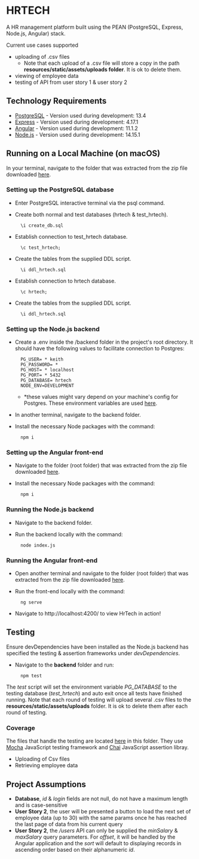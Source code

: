 # HRTECH

A HR management platform built using the PEAN (PostgreSQL, Express, Node.js, Angular) stack.

Current use cases supported
 - uploading of .csv files
    - Note that each upload of a .csv file will store a copy in the path  **resources/static/assets/uploads folder**. It is ok to delete them.
 - viewing of employee data
 - testing of API from user story 1 & user story 2
 
## Technology Requirements
- [PostgreSQL] - Version used during development: 13.4
- [Express] - Version used during development: 4.17.1
- [Angular] - Version used during development: 11.1.2
- [Node.js] - Version used during development: 14.15.1
 
 
## Running on a Local Machine (on macOS)
In your terminal, navigate to the folder that was extracted from the zip file downloaded [here](https://github.com/keithlim/hrtech).

### Setting up the PostgreSQL database
- Enter PostgreSQL interactive terminal via the psql command.
- Create both normal and test databases (hrtech & test_hrtech).
                                
        \i create_db.sql

- Establish connection to test_hrtech database.

        \c test_hrtech;
        
- Create the tables from the supplied DDL script.
        
        \i ddl_hrtech.sql

- Establish connection to hrtech database.

        \c hrtech;
- Create the tables from the supplied DDL script.
        
        \i ddl_hrtech.sql

### Setting up the Node.js backend
- Create a .env inside the /backend folder in the project's root directory. It should have the following values to facilitate connection to Postgres:

        PG_USER= * keith 
        PG_PASSWORD= *
        PG_HOST= * localhost 
        PG_PORT= * 5432 
        PG_DATABASE= hrtech
        NODE_ENV=DEVELOPMENT
    - *these values might vary depend on your machine's config for Postgres. These environment variables are used [here](https://github.com/keithlim/hrtech/blob/master/backend/src/db/pg-util.js).

- In another terminal, navigate to the backend folder.

- Install the necessary Node packages with the command:

        npm i
        
### Setting up the Angular front-end
- Navigate to the folder (root folder) that was extracted from the zip file downloaded [here](https://github.com/keithlim/hrtech).

- Install the necessary Node packages with the command:

        npm i
        
### Running the Node.js backend
- Navigate to the backend folder.

- Run the backend locally with the command:

        node index.js
        
### Running the Angular front-end
- Open another terminal and navigate to the folder (root folder) that was extracted from the zip file downloaded [here](https://github.com/keithlim/hrtech).

- Run the front-end locally with the command:

        ng serve

- Navigate to http://localhost:4200/ to view HrTech in action!

## Testing
Ensure devDependencies have been installed as the Node.js backend has specified the testing & assertion frameworks under *devDependencies*.
- Navigate to the **backend** folder and run:

        npm test

The *test* script will set the environment variable *PG_DATABASE* to the testing database (*test_hrtech*) and auto exit once all tests have finished running. Note that each round of testing will upload several .csv files to the **resources/static/assets/uploads** folder. It is ok to delete them after each round of testing.

### Coverage
The files that handle the testing are located [here](https://github.com/keithlim/hrtech/tree/master/backend/test) in this folder. They use [Mocha] JavaScript testing framework and [Chai] JavaScript assertion libray.

- Uploading of Csv files
- Retrieving employee data

## Project Assumptions
- **Database**, *id* & *login* fields are not null, do not have a maximum length and is case-sensitive
- **User Story 2**, the user will be presented a button to load the next set of employee data (up to 30) with the same params once he has reached the last page of data from his current query
- **User Story 2**, the */users* API can only be supplied the *minSalary* & *maxSalary* query parameters. For *offset*, it will be handled by the Angular application and the *sort* will default to displaying records in ascending order based on their alphanumeric *id*.

[//]: #
   [PostgreSQL]: <https://formulae.brew.sh/formula/postgresql>
   [Angular]: <https://angular.io/>
   [Express]: <https://www.npmjs.com/package/express>
   [Node.js]: <https://nodejs.org/en/>
   [Mocha]: <https://mochajs.org/>
   [Chai]: <https://www.chaijs.com/>
